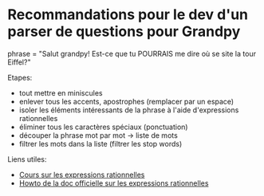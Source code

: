 # Recommandations pour le dev d'un parser de questions pour Grandpy

phrase = "Salut grandpy! Est-ce que tu POURRAIS me dire où se site la tour Eiffel?"

Etapes:

- tout mettre en miniscules
- enlever tous les accents, apostrophes (remplacer par un espace)
- isoler les éléments intéressants de la phrase à l'aide d'expressions rationnelles
- éliminer tous les caractères spéciaux (ponctuation)
- découper la phrase mot par mot -> liste de mots
- filtrer les mots dans la liste (filtrer les stop words)

Liens utiles:

- [Cours sur les expressions rationnelles](https://openclassrooms.com/fr/courses/235344-apprenez-a-programmer-en-python/233857-manipulez-les-expressions-regulieres)
- [Howto de la doc officielle sur les expressions rationnelles](https://docs.python.org/fr/3/howto/regex.html)